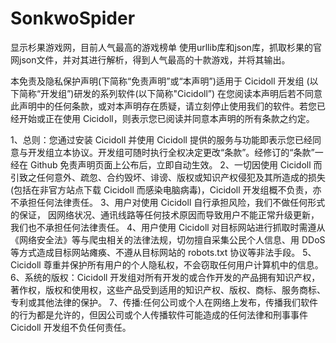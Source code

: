 # SonkwoSpider
显示杉果游戏网，目前人气最高的游戏榜单
使用urllib库和json库，抓取杉果的官网json文件，并对其进行解析，得到人气最高的十款游戏，并将其输出。












本免责及隐私保护声明(下简称“免责声明”或“本声明”)适用于 Cicidoll 开发组 (以下简称“开发组”)研发的系列软件(以下简称"Cicidoll”) 在您阅读本声明后若不同意此声明中的任何条款，或对本声明存在质疑，请立刻停止使用我们的软件。若您已经开始或正在使用 Cicidoll，则表示您已阅读并同意本声明的所有条款之约定。

1、总则：您通过安装 Cicidoll 并使用 Cicidoll 提供的服务与功能即表示您已经同意与开发组立本协议。开发组可随时执行全权决定更改“条款”。经修订的“条款”一经在 Github 免责声明页面上公布后，立即自动生效。
2、一切因使用 Cicidoll 而引致之任何意外、疏忽、合约毁坏、诽谤、版权或知识产权侵犯及其所造成的损失(包括在非官方站点下载 Cicidoll 而感染电脑病毒)，Cicidoll 开发组概不负责，亦不承担任何法律责任。
3、用户对使用 Cicidoll 自行承担风险，我们不做任何形式的保证， 因网络状况、通讯线路等任何技术原因而导致用户不能正常升级更新，我们也不承担任何法律责任。
4、用户使用 Cicidoll 对目标网站进行抓取时需遵从《网络安全法》等与爬虫相关的法律法规，切勿擅自采集公民个人信息、用 DDoS 等方式造成目标网站瘫痪、不遵从目标网站的 robots.txt 协议等非法手段。
5、Cicidoll 尊重并保护所有用户的个人隐私权，不会窃取任何用户计算机中的信息。
6、系统的版权：Cicidoll 开发组对所有开发的或合作开发的产品拥有知识产权，著作权，版权和使用权，这些产品受到适用的知识产权、版权、商标、服务商标、专利或其他法律的保护。
7、传播:任何公司或个人在网络上发布，传播我们软件的行为都是允许的，但因公司或个人传播软件可能造成的任何法律和刑事事件 Cicidoll 开发组不负任何责任。

